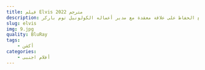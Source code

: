 ```yaml
---
title: فيلم Elvis 2022 مترجم
description: حيث حياة أيقونة الموسيقى الأمريكية إلفيس بريسلي منذ طفولته إلى أن أصبح نجم موسيقى الروك والسينما في الخمسينيات مع الحفاظ على علاقة معقدة مع مدير أعماله الكولونيل توم باركر
slug: elvis
img: 9.jpg
quality: BluRay
tags:
    - أكشن
categories:
    - أفلام اجنبى
---
```

